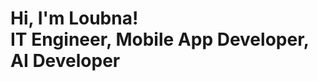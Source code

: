 <h1>Hi, I'm Loubna! <br/> IT Engineer,  Mobile App Developer, AI Developer</h1>
<!--
<h2>👨‍💻 Software Development Projects:</h2>
Here are some ideas to get you started:

- 🔭 I’m currently working on ...
- 🌱 I’m currently learning ...
- 👯 I’m looking to collaborate on ...
- 🤔 I’m looking for help with ...
- 💬 Ask me about ...
- 📫 How to reach me: ...
- 😄 Pronouns: ...
- ⚡ Fun fact: ...
-->
